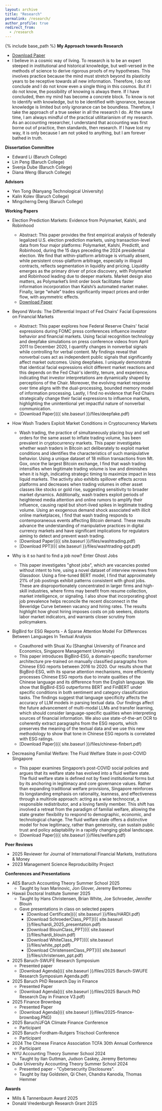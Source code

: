 ```yaml
---
layout: archive
title: "Research"
permalink: /research/
author_profile: true
redirect_from:
  - /research
---
```


{% include base_path %}
**My Approach towards Research**
- [Download Paper](https://papers.ssrn.com/sol3/papers.cfm?abstract_id=5611810)
- I believe in a cosmic way of living. To research is to be an expert steeped in institutional and historical knowledge, but well-versed in the methods of science to derive rigorous proofs of my hypotheses. This involves practice because the mind must stretch beyond its plasticity years to be receptive towards all new information. Therefore, I do not conclude and I do not know even a single thing in this cosmos. But if I do not know, the possibility of knowing is always there. If I have concluded, then my mind has become a concrete block. To know is not to identify with knowledge, but to be identified with ignorance, because knowledge is limited but only ignorance can be boundless. Therefore, I take the approach of a true seeker in all the research I do. At the same time, I am always mindful of the practical utilitarianism of my research. As an accounting researcher, I understand that accounting was first borne out of practice, then standards, then research. If I have lost my way, it is only because I am not yoked to anything, but I am forever bathed in truth.

**Dissertation Committee**
- Edward Li (Baruch College)
- Lin Peng (Baruch College)
- Svenja Dube (Baruch College)
- Diana Weng (Baruch College)

**Advisors**
- Yen Tong (Nanyang Technological University)
- Kalin Kolev (Baruch College)
- Mingcherng Deng (Baruch College)

**Working Papers**
- Election Prediction Markets: Evidence from Polymarket, Kalshi, and Robinhood
  - Abstract: This paper provides the first empirical analysis of federally legalized U.S. election prediction markets, using transaction-level data from four major platforms: Polymarket, Kalshi, PredictIt, and Robinhood, during the 15 days preceding the 2024 presidential election. We find that within-platform arbitrage is virtually absent, while persistent cross-platform arbitrage, especially in illiquid contracts, reflects segmentation in liquidity and pricing. Liquidity emerges as the primary driver of price discovery, with Polymarket and Robinhood leading due to deeper markets. Market design also matters, as Polymarket’s limit order book facilitates faster information incorporation than Kalshi’s automated market maker. Finally, large “whale” trades significantly impact prices and order flow, with asymmetric effects.
  - [Download Paper](https://papers.ssrn.com/sol3/papers.cfm?abstract_id=5331995)

- Beyond Words: The Differential Impact of Fed Chairs' Facial Expressions on Financial Markets
  - Abstract: This paper explores how Federal Reserve Chairs' facial expressions during FOMC press conferences influence investor behavior and financial markets. Using facial recognition technology and deepfake simulations on press conference videos from April 2011 to December 2020, I quantify changes in nonverbal signals while controlling for verbal content. My findings reveal that nonverbal cues act as independent public signals that significantly affect market outcomes. Using deepfakes. I uniquely demonstrate that identical facial expressions elicit different market reactions and this depends on the Fed Chair's identity, tenure, and experience, indicating that investor interpretations are dynamically shaped by perceptions of the Chair. Moreover, the evolving market response over time aligns with the dual-processing, bounded memory model of information processing. Lastly, I find no evidence that Fed Chairs strategically change their facial expressions to influence markets, highlighting the unintentional yet impactful nature of nonverbal communication.
  <!-- - [Download Paper](https://arxiv.org/abs/2410.20214) -->
  - [Download Paper]({{ site.baseurl }}/files/deepfake.pdf)

- How Wash Traders Exploit Market Conditions in Cryptocurrency Markets
  - Wash trading, the practice of simultaneously placing buy and sell orders for the same asset to inflate trading volume, has been prevalent in cryptocurrency markets. This paper investigates whether wash traders in Bitcoin act deliberately to exploit market conditions and identifies the characteristics of such manipulative behavior. Using a unique dataset of 18 million transactions from Mt. Gox, once the largest Bitcoin exchange, I find that wash trading intensifies when legitimate trading volume is low and diminishes when it is high, indicating strategic timing to maximize impact in less liquid markets. The activity also exhibits spillover effects across platforms and decreases when trading volumes in other asset classes like stocks or gold rise, suggesting sensitivity to broader market dynamics. Additionally, wash traders exploit periods of heightened media attention and online rumors to amplify their influence, causing rapid but short-lived spikes in legitimate trading volume. Using an exogenous demand shock associated with illicit online marketplaces, I find that wash trading responds to contemporaneous events affecting Bitcoin demand. These results advance the understanding of manipulative practices in digital currency markets and have significant implications for regulators aiming to detect and prevent wash trading.
  - [Download Paper]({{ site.baseurl }}/files/washtrading.pdf)
  - [Download PPT]({{ site.baseurl }}/files/washtrading-ppt.pdf)

- Why is it so hard to find a job now? Enter Ghost Jobs
  - This paper investigates "ghost jobs", which are vacancies posted without intent to hire, using a novel dataset of interview reviews from Glassdoor. Using a fine-tuned BERT model, I find that approximately 21% of job postings exhibit patterns consistent with ghost jobs. These are disproportionately concentrated in larger firms and high-skill industries, where firms may benefit from resume collection, market intelligence, or signaling. I also show that incorporating ghost job prevalence helps reconcile the recent disconnect in the Beveridge Curve between vacancy and hiring rates. The results highlight how ghost hiring imposes costs on job seekers, distorts labor market indicators, and warrants closer scrutiny from policymakers.
  <!-- - [Download Paper]({{ site.baseurl }}/files/ghost-jobs.pdf) -->

- BigBird for ESG Reports - A Sparse Attention Model For Differences Between Languages In Textual Analysis
  - Coauthored with Shuai Xu (Shanghai University of Finance and Economics, Singapore Management University)
  - This paper introduces BigBird-ESG, a domain-specific transformer architecture pre-trained on manually classified paragraphs from Chinese ESG reports between 2016 to 2020. Our results show that BigBird-ESG, with its sparse attention mechanisms, more efficiently processes Chinese ESG reports due to innate qualities of the Chinese language and its difference from the English language. We show that BigBird-ESG outperforms BERT and FinBERT under specific conditions in both sentiment and category classification tasks. The findings suggest that language specificity affects the accuracy of LLM models in parsing textual data. Our findings affect the future advancement of multi-modal LLMs and transfer learning, which should consider language-specific qualities when interpreting sources of financial information. We also use state-of-the-art OCR to coherently extract paragraphs from the ESG reports, which preserves the meaning of the textual data and we use this new methodology to show that tone in Chinese ESG reports is correlated with ESG ratings.
  - [Download Paper]({{ site.baseurl }}/files/chinese-finbert.pdf)

- Decreasing Familial Welfare: The Fluid Welfare State in post-COVID Singapore
  - This paper examines Singapore’s post-COVID social policies and argues that its welfare state has evolved into a fluid welfare state. The fluid welfare state is defined not by fixed institutional forms but by its anchoring in legitimacy and core governance values. Rather than expanding traditional welfare provisions, Singapore reinforces its longstanding emphasis on rationality, leanness, and effectiveness through a multirole approach: acting as a wise technocrat, a responsible redistributor, and a loving family member. This shift has involved a retreat from the paradigm of familial welfare, allowing the state greater flexibility to respond to demographic, economic, and technological change. The fluid welfare state offers a distinctive model for how legitimacy, rather than generosity, can sustain public trust and policy adaptability in a rapidly changing global landscape.
  - [Download Paper]({{ site.baseurl }}/files/welfare.pdf)

**Peer Reviews**
- 2025 Reviewer for Journal of International Financial Markets, Institutions & Money
- 2023 Management Science Reproducibility Project

**Conferences and Presentations**
- AES Baruch Accounting Theory Summer School 2025
  - Taught by Ivan Marinovic, Jon Glover, Jeremy Bertomeu
- Hawaii Doctoral Institute Summer 2025
  - Taught by Hans Christensen, Brian White, Joe Schroeder, Jennifer Blouin
  - Gave presentations in class on selected papers
    - [Download Certificate]({{ site.baseurl }}/files/HARDI.pdf)
    - [Download SchroederClass_PPT]({{ site.baseurl }}/files/hardi_2025_presentation.pdf)
    - [Download BlouinClass_PPT]({{ site.baseurl }}/files/hardi_blouin.pdf)
    - [Download WhiteClass_PPT]({{ site.baseurl }}/files/white_ppt.pdf)
    - [Download ChristensenClass_PPT]({{ site.baseurl }}/files/christensen_ppt.pdf)
- 2025 Baruch-SWUFE Research Symposium
  - Presented paper
  - [Download Agenda]({{ site.baseurl }}/files/2025 Baruch-SWUFE Research Symposium Agenda.pdf)
- 2025 Baruch PhD Research Day in Finance
  - Presented Paper
  - [Download Agenda]({{ site.baseurl }}/files/2025 Baruch PhD Research Day in Finance V3.pdf)
- 2025 Finance Brownbag
  - Presented Paper
  - [Download Agenda]({{ site.baseurl }}/files/2025-finance-brownbag.PNG)
- 2025 Baruch/JFQA Climate Finance Conference
  - Participant
- 2025 Baruch-Fordham-Rutgers Trischool Conference
  - Participant
- 2024 The Chinese Finance Association TCFA 30th Annual Conference
  - Participant
- NYU Accounting Theory Summer School 2024
  - Taught by Ilan Guttman, Judson Caskey, Jeremy Bertomeu
- Duke University Accounting Theory Summer School 2024
  - Presented paper - "Cybersecurity Disclosures".
  - Taught by Itay Goldstein, Qi Chen, Chandra Kanodia, Thomas Hemmer

**Awards**
- Mills & Tannenbaum Award 2025
- Donald Vredenburgh Research Grant 2025


